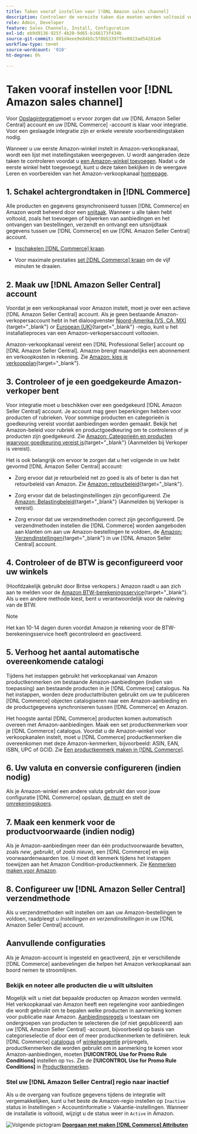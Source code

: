 ```yaml
---
title: Taken vooraf instellen voor [!DNL Amazon sales channel]
description: Controleer de vereiste taken die moeten worden voltooid voordat u uw Adobe Commerce- of Magento Open Source-winkel in Amazon-Sales Channel integreert.
role: Admin, Developer
feature: Sales Channels, Install, Configuration
exl-id: eb9d9136-925f-4b20-9d65-b166173f434b
source-git-commit: 801d4eee9e84b5c5f8b53397fbe8023ad54281e6
workflow-type: tm+mt
source-wordcount: '910'
ht-degree: 0%

---
```


# Taken vooraf instellen voor [!DNL Amazon sales channel]

Voor [Opslagintegratie](./store-integration.md)moet u ervoor zorgen dat uw [!DNL Amazon Seller Central] account en uw [!DNL Commerce] -account is klaar voor integratie. Voor een geslaagde integratie zijn er enkele vereiste voorbereidingstaken nodig.

Wanneer u uw eerste Amazon-winkel instelt in Amazon-verkoopkanaal, wordt een lijst met instellingstaken weergegeven. U wordt aangeraden deze taken te controleren voordat u [een Amazon-winkel toevoegen](./store-integration.md). Nadat u de eerste winkel hebt toegevoegd, kunt u deze taken bekijken in de weergave Leren en voorbereiden van het Amazon-verkoopkanaal [homepage](./amazon-sales-channel-home.md).

## 1. Schakel achtergrondtaken in [!DNL Commerce]

Alle producten en gegevens gesynchroniseerd tussen [!DNL Commerce] en Amazon wordt beheerd door een [snijtaak](https://experienceleague.adobe.com/docs/commerce-admin/systems/tools/cron.html). Wanneer u alle taken hebt voltooid, zoals het toevoegen of bijwerken van aanbiedingen en het ontvangen van bestellingen, verzendt en ontvangt een uitsnijdtaak gegevens tussen uw [!DNL Commerce] en uw [!DNL Amazon Seller Central] account.

- [Inschakelen [!DNL Commerce] kraan](https://experienceleague.adobe.com/docs/commerce-admin/systems/tools/cron.html).

- Voor maximale prestaties [set [!DNL Commerce] kraan](https://experienceleague.adobe.com/docs/commerce-admin/config/advanced/system.html) om de vijf minuten te draaien.

## 2. Maak uw [!DNL Amazon Seller Central] account

Voordat je een verkoopkanaal voor Amazon instelt, moet je over een actieve [!DNL Amazon Seller Central] account. Als je geen bestaande Amazon-verkopersaccount hebt in het dialoogvenster [Noord-Amerika (VS, CA, MX)](https://sell.amazon.com/){target="_blank"} or [European (UK)](https://sell.amazon.co.uk/sell-online/beginners-guide){target="_blank"} -regio, kunt u het installatieproces van een Amazon-verkopersaccount voltooien.

Amazon-verkoopkanaal vereist een [!DNL Professional Seller] account op [!DNL Amazon Seller Central]. Amazon brengt maandelijks een abonnement en verkoopkosten in rekening. Zie [Amazon: kies je verkoopplan](https://sell.amazon.com/pricing.html){target="_blank"}.

## 3. Controleer of je een goedgekeurde Amazon-verkoper bent

Voor integratie moet u beschikken over een goedgekeurd [!DNL Amazon Seller Central] account. Je account mag geen beperkingen hebben voor producten of rubrieken. Voor sommige producten en categorieën is goedkeuring vereist voordat aanbiedingen worden gemaakt. Bekijk het Amazon-beleid voor rubriek en productgoedkeuring om te controleren of je producten zijn goedgekeurd. Zie [Amazon: Categorieën en producten waarvoor goedkeuring vereist is](https://sellercentral.amazon.com/gp/help/200333160){target="_blank"} (Aanmelden bij Verkoper is vereist).

Het is ook belangrijk om ervoor te zorgen dat u het volgende in uw hebt gevormd [!DNL Amazon Seller Central] account:

- Zorg ervoor dat je retourbeleid net zo goed is als of beter is dan het retourbeleid van Amazon. Zie [Amazon: retourbeleid](https://www.amazon.com/gp/help/customer/display.html){target="_blank"}.

- Zorg ervoor dat de belastinginstellingen zijn geconfigureerd. Zie [Amazon: Belastingbeleid](https://sellercentral.amazon.com/gp/help/external/help.html){target="_blank"} (Aanmelden bij Verkoper is vereist).

- Zorg ervoor dat uw verzendmethoden correct zijn geconfigureerd. De verzendmethoden instellen die [!DNL Commerce] worden aangeboden aan klanten om aan uw Amazon-bestellingen te voldoen, de [Amazon: Verzendinstellingen](https://sellercentral.amazon.com/sbr/ref=xx_shipset_dnav_xx#shipping_templates){target="_blank"} in uw [!DNL Amazon Seller Central] account.

## 4. Controleer of de BTW is geconfigureerd voor uw winkels

(Hoofdzakelijk gebruikt door Britse verkopers.) Amazon raadt u aan zich aan te melden voor de [Amazon BTW-berekeningsservice](https://sell.amazon.co.uk/learn/vat-resources#vat-services-on-amazon){target="_blank"}. Als u een andere methode kiest, bent u verantwoordelijk voor de naleving van de BTW.

>[!NOTE]
>
>Het kan 10-14 dagen duren voordat Amazon je rekening voor de BTW-berekeningsservice heeft gecontroleerd en geactiveerd.

## 5. Verhoog het aantal automatische overeenkomende catalogi

Tijdens het instappen gebruikt het verkoopkanaal van Amazon productkenmerken om bestaande Amazon-aanbiedingen (indien van toepassing) aan bestaande producten in je [!DNL Commerce] catalogus. Na het instappen, worden deze productattributen gebruikt om uw te publiceren [!DNL Commerce] objecten catalogiseren naar een Amazon-aanbieding en de productgegevens synchroniseren tussen [!DNL Commerce] en Amazon.

Het hoogste aantal [!DNL Commerce] producten komen automatisch overeen met Amazon-aanbiedingen. Maak een set productkenmerken voor je [!DNL Commerce] catalogus. Voordat u de Amazon-winkel voor verkoopkanalen instelt, moet u [!DNL Commerce] productkenmerken die overeenkomen met deze Amazon-kenmerken, bijvoorbeeld: ASIN, EAN, ISBN, UPC of GCID. Zie [Een productkenmerk maken in [!DNL Commerce]](./ob-creating-magento-attributes.md).

## 6. Uw valuta en conversie configureren (indien nodig)

Als je Amazon-winkel een andere valuta gebruikt dan voor jouw configuratie [!DNL Commerce] opslaan, [de munt](https://experienceleague.adobe.com/docs/commerce-admin/config/general/currency-setup.html) en stelt de [omrekeningskoers](https://experienceleague.adobe.com/docs/commerce-admin/stores-sales/site-store/currency/currency-update.html).

## 7. Maak een kenmerk voor de productvoorwaarde (indien nodig)

Als je Amazon-aanbiedingen meer dan één productvoorwaarde bevatten, zoals _new_, _gebruikt_, of _zoals nieuw_), een [!DNL Commerce] en wijs voorwaardenwaarden toe. U moet dit kenmerk tijdens het instappen toewijzen aan het Amazon Condition-productkenmerk. Zie [Kenmerken maken voor Amazon](./ob-creating-magento-attributes.md).

## 8. Configureer uw [!DNL Amazon Seller Central] verzendmethode

Als u verzendmethoden wilt instellen om aan uw Amazon-bestellingen te voldoen, raadpleegt u _Instellingen en verzendinstellingen_ in uw [!DNL Amazon Seller Central] account.

## Aanvullende configuraties

Als je Amazon-account is ingesteld en geactiveerd, zijn er verschillende [!DNL Commerce] aanbevelingen die helpen het Amazon verkoopkanaal aan boord nemen te stroomlijnen.

### Bekijk en noteer alle producten die u wilt uitsluiten

Mogelijk wilt u niet dat bepaalde producten op Amazon worden vermeld. Het verkoopkanaal van Amazon heeft een regelengine voor aanbiedingen die wordt gebruikt om te bepalen welke producten in aanmerking komen voor publicatie naar Amazon. [Aanbiedingsregels](./listing-rules.md) u toestaan om ondergroepen van producten te selecteren die (of niet gepubliceerd) aan uw [!DNL Amazon Seller Central] -account, bijvoorbeeld op basis van categorieselectie of door een of meer productkenmerken te definiëren. leuk [!DNL Commerce] [catalogus](https://experienceleague.adobe.com/docs/commerce-admin/marketing/promotions/catalog-rules/price-rules-catalog.html) of [winkelwagentje](https://experienceleague.adobe.com/docs/commerce-admin/marketing/promotions/cart-rules/price-rules-cart.html) prijsregels, productkenmerken die worden gebruikt om in aanmerking te komen voor Amazon-aanbiedingen, moeten **[!UICONTROL Use for Promo Rule Conditions]** instellen op `Yes`. Zie de **[!UICONTROL Use for Promo Rule Conditions]** in [Productkenmerken](https://experienceleague.adobe.com/docs/commerce-admin/catalog/product-attributes/product-attributes.html).

### Stel uw [!DNL Amazon Seller Central] regio naar inactief

Als u de overgang van foutloze gegevens tijdens de integratie wilt vergemakkelijken, kunt u het beste de Amazon-regio instellen op `Inactive` status in Instellingen > Accountinformatie > Vakantie-instellingen. Wanneer de installatie is voltooid, wijzigt u de status weer in `Active` in Amazon.

![Volgende pictogram](assets/btn-next.png) [**Doorgaan met maken [!DNL Commerce] Attributen**](./ob-creating-magento-attributes.md)
